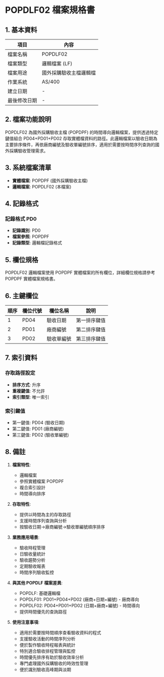 # POPDLF02 檔案規格書

## 1. 基本資料

| 項目 | 內容 |
|------|------|
| 檔案名稱 | POPDLF02 |
| 檔案類型 | 邏輯檔案 (LF) |
| 檔案用途 | 國外採購驗收主檔邏輯檔 |
| 作業系統 | AS/400 |
| 建立日期 | - |
| 最後修改日期 | - |

## 2. 檔案功能說明

POPDLF02 為國外採購驗收主檔 (POPDPF) 的時間導向邏輯檔案，提供透過特定鍵值組合 PD04+PD01+PD02 存取實體檔資料的路徑。此邏輯檔案以驗收日期為主要排序條件，再依廠商編號及驗收單編號排序，適用於需要按時間序列查詢的國外採購驗收管理需求。

## 3. 系統檔案清單

- **實體檔案**: POPDPF (國外採購驗收主檔)
- **邏輯檔案**: POPDLF02 (本檔案)

## 4. 記錄格式

### 記錄格式 PD0
- **記錄識別**: PD0
- **檔案參照**: POPDPF
- **記錄類型**: 邏輯檔記錄格式

## 5. 欄位規格

POPDLF02 邏輯檔案使用 POPDPF 實體檔案的所有欄位，詳細欄位規格請參考 POPDPF 實體檔案規格書。

## 6. 主鍵欄位

| 順序 | 欄位代號 | 欄位名稱 | 說明 |
|------|----------|----------|------|
| 1 | PD04 | 驗收日期 | 第一排序鍵值 |
| 2 | PD01 | 廠商編號 | 第二排序鍵值 |
| 3 | PD02 | 驗收單編號 | 第三排序鍵值 |

## 7. 索引資料

### 存取路徑設定
- **排序方式**: 升序
- **重複鍵值**: 不允許
- **索引類型**: 唯一索引

### 索引鍵值
- 第一鍵值: PD04 (驗收日期)
- 第二鍵值: PD01 (廠商編號)
- 第三鍵值: PD02 (驗收單編號)

## 8. 備註

1. **檔案特性**: 
   - 邏輯檔案
   - 參照實體檔案 POPDPF
   - 複合索引設計
   - 時間導向排序

2. **存取特性**:
   - 提供以時間為主的存取路徑
   - 支援時間序列查詢與分析
   - 按驗收日期→廠商編號→驗收單編號順序排序

3. **業務應用場景**:
   - 驗收時程管理
   - 日驗收量統計
   - 驗收趨勢分析
   - 定期驗收報表
   - 時間序列驗收監控

4. **與其他 POPDLF 檔案差異**:
   - POPDLF: 基礎邏輯檔
   - POPDLF01: PD01+PD04+PD02 (廠商+日期+編號) - 廠商導向
   - POPDLF02: PD04+PD01+PD02 (日期+廠商+編號) - 時間導向
   - 提供時間優先的查詢路徑

5. **使用注意事項**:
   - 適用於需要按時間順序查看驗收資料的程式
   - 支援驗收活動的時間序列分析
   - 便於製作驗收時程報表與統計
   - 特別適合驗收排程管理與監控
   - 時間優先排序有助於驗收效率分析
   - 專門處理國外採購驗收的時效性管理
   - 便於識別驗收高峰期與淡期 